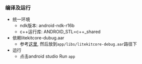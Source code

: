 ### 编译及运行

- 统一环境
  - ndk版本: android-ndk-r16b
  - c++运行库: ANDROID_STL=c++_shared
- 依赖litekitcore-dubug.aar
  - 参考[这里](../../LiteKit/Android/README.md), 然后放到`app/libs/litekitcore-debug.aar`路径下
- 运行
  - 点击android studio Run `app`


